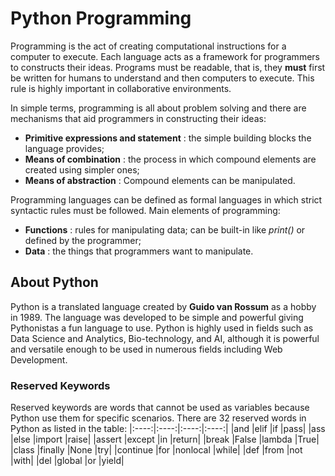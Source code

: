 # Python Programming
Programming is the act of creating computational instructions for a computer to execute. Each language acts as a framework for programmers to constructs their ideas. Programs must be readable, that is, they **must** first be written for humans to understand and then computers to execute. This rule is highly important in collaborative environments.

In simple terms, programming is all about problem solving and there are mechanisms that aid programmers in constructing their ideas:
- __Primitive expressions and statement__ : the simple building blocks the language provides;
- __Means of combination__ : the process in which compound elements are created using simpler ones;
- __Means of abstraction__ : Compound elements can be manipulated.

Programming languages can be defined as formal languages in which strict syntactic rules must be followed. Main elements of programming:
- __Functions__ : rules for manipulating data; can be built-in like *print()* or defined by the programmer;
- __Data__ : the things that programmers want to manipulate.

## About Python
Python is a translated language created by **Guido van Rossum** as a hobby in 1989. The language was developed to be simple and powerful giving Pythonistas a fun language to use. Python is highly used in fields such as Data Science and Analytics, Bio-technology, and AI, although it is powerful and versatile enough to be used in numerous fields including Web Development.

### Reserved Keywords
Reserved keywords are words that cannot be used as variables because Python use them for specific scenarios. There are 32 reserved words in Python as listed in the table:
|:----:|:----:|:----:|:----:|
|and   |elif |if |pass|
|ass   |else  |import |raise|
|assert |except |in |return|
|break |False |lambda |True|
|class |finally |None |try|
|continue |for |nonlocal |while|
|def |from |not |with|
|del |global |or |yield|